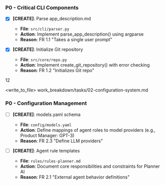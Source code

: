 ### P0 - Critical CLI Components
- [x] **[CREATE]**: Parse app_description.md
  - **File**: `src/cli/parser.py`
  - **Action**: Implement parse_app_description() using argparse
  - **Reason**: FR 1.1 "Takes a single user prompt"

- [x] **[CREATE]**: Initialize Git repository
  - **File**: `src/core/repo.py`
  - **Action**: Implement create_git_repository() with error checking
  - **Reason**: FR 1.2 "Initializes Git repo"

<content>
<line_count>12</line_count>
</write_to_file>

<write_to_file>
<path>work_breakdown/tasks/02-configuration-system.md</path>
<content>
### P0 - Configuration Management
- [ ] **[CREATE]**: models.yaml schema
  - **File**: `config/models.yaml`
  - **Action**: Define mappings of agent roles to model providers (e.g., Product Manager: GPT-3)
  - **Reason**: FR 2.3 "Define LLM providers"

- [ ] **[CREATE]**: Agent rule templates
  - **File**: `rules/rules-planner.md`
  - **Action**: Document core responsibilities and constraints for Planner AI
  - **Reason**: FR 2.1 "External agent behavior definitions"